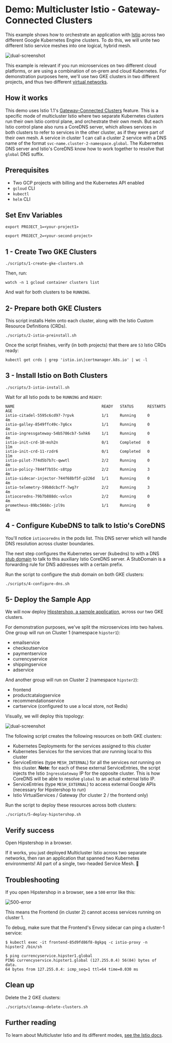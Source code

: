 # Demo: Multicluster Istio - Gateway-Connected Clusters

This example shows how to orchestrate an application with [Istio](https://istio.io/) across two different
Google Kubernetes Engine clusters. To do this, we will unite two different Istio service meshes into
one logical, hybrid mesh.

![dual-screenshot](screenshots/topology.png)

This example is relevant if you run microservices on two different cloud platforms, or are
using a combination of on-prem and cloud Kubernetes. For demonstration purposes here, we'll use two GKE clusters in two different projects, and thus two
different [virtual networks](https://cloud.google.com/kubernetes-engine/docs/concepts/network-overview#inside-cluster).

## How it works

This demo uses Istio 1.1's [Gateway-Connected Clusters](https://preliminary.istio.io/docs/concepts/multicluster-deployments/#multiple-control-plane-topology) feature. This is a specific mode of
multicluster Istio where two separate Kubernetes clusters run their own Istio control
plane, and orchestrate their own mesh. But each Istio control plane also runs a CoreDNS
server, which allows services in both clusters to refer to services in the other cluster,
as if they were part of their own mesh. A service in cluster 1 can call a
cluster 2 service with a DNS name of the format `svc-name.cluster-2-namespace.global`.
The Kubernetes DNS server and Istio's CoreDNS know how to work together to resolve that
`global` DNS suffix.


## Prerequisites

- Two GCP projects with billing and the Kubernetes API enabled
- `gcloud` CLI
- `kubectl`
- `helm` CLI


## Set Env Variables

```
export PROJECT_1=<your-project1>

export PROJECT_2=<your-second-project>
```

## 1 - Create Two GKE Clusters

```
./scripts/1-create-gke-clusters.sh
```

Then, run:

```
watch -n 1 gcloud container clusters list
```

And wait for both clusters to be `RUNNING`.


## 2- Prepare both GKE Clusters

This script installs Helm onto each cluster, along with the Istio Custom Resource
Definitions (CRDs).

```
./scripts/2-istio-preinstall.sh
```

Once the script finishes, verify (in both projects) that there are `53` Istio CRDs ready:

```
kubectl get crds | grep 'istio.io\|certmanager.k8s.io' | wc -l
```

## 3 - Install Istio on Both Clusters

```
./scripts/3-istio-install.sh
```

Wait for all Istio pods to be `RUNNING` and `READY`:

```
NAME                                      READY   STATUS      RESTARTS   AGE
istio-citadel-5595c6cd97-7rpvk            1/1     Running     0          4m
istio-galley-8549ffc49c-7g6cx             1/1     Running     0          4m
istio-ingressgateway-54b5786cb7-5xhk6     1/1     Running     0          4m
istio-init-crd-10-msh2n                   0/1     Completed   0          11m
istio-init-crd-11-rzdr6                   0/1     Completed   0          11m
istio-pilot-774d5b7b7c-qwwtl              2/2     Running     0          4m
istio-policy-7844f7b55c-s8tpp             2/2     Running     3          4m
istio-sidecar-injector-744f68bf5f-p226d   1/1     Running     0          4m
istio-telemetry-59b8dcbcff-7wg7r          2/2     Running     3          4m
istiocoredns-79b7b888dc-vxlcn             2/2     Running     0          4m
prometheus-89bc5668c-jzl9s                1/1     Running     0          4m
```

## 4 - Configure KubeDNS to talk to Istio's CoreDNS

You'll notice `istiocoredns` in the pods list. This DNS server which will handle DNS resolution across
cluster boundaries.

The next step configures the Kubernetes server (kubedns) to with a
DNS
[stub domain](https://kubernetes.io/docs/tasks/administer-cluster/dns-custom-nameservers/#configure-stub-domain-and-upstream-dns-servers)
to talk to this auxiliary Istio CoreDNS server.
A StubDomain is a forwarding rule for DNS addresses with a certain prefix.

Run the script to configure the stub domain on both GKE clusters:

```
./scripts/4-configure-dns.sh
```


## 5- Deploy the Sample App

We will now deploy [Hipstershop, a sample application](https://github.com/GoogleCloudPlatform/microservices-demo), across our two GKE clusters.

For demonstration purposes, we've split the microservices into two halves. One group
will run on Cluster 1 (namespace `hipster1`):

- emailservice
- checkoutservice
- paymentservice
- currencyservice
- shippingservice
- adservice

And another group will run on Cluster 2 (namespace
`hipster2`):

- frontend
- productcatalogservice
- recommendationservice
- cartservice (configured to use a local store, not Redis)


Visually, we will deploy this topology:

![dual-screenshot](screenshots/topology.png)

The following script creates the following resources on both GKE clusters:
- Kubernetes Deployments for the services assigned to this cluster
- Kubernetes Services for the services that *are* running local to this cluster
- ServiceEntries (type `MESH_INTERNAL`) for all the services *not* running on this cluster. **Note**: for each
  of these external ServiceEntries, the script injects the Istio `IngressGateway` IP for the
  opposite cluster. This is how CoreDNS will be able to resolve `global` to an actual
  external Istio IP.
- ServiceEntries (type `MESH_EXTERNAL`) to access external Google APIs (necessary for
  Hipstershop to run)
- Istio VirtualServices / Gateway (for cluster 2 / the frontend only)

Run the script to deploy these resources across both clusters:

```
./scripts/5-deploy-hipstershop.sh
```


## Verify success

Open Hipstershop in a browser.


If it works, you just deployed Multicluster Istio across
two separate networks, then ran an application that spanned two Kubernetes
environments! All part of a single, two-headed Service Mesh. 🎉


## Troubleshooting


If you open Hipstershop in a browser, see a `500` error like this:

![500-error](screenshots/500-error.png)

This means the Frontend (in cluster 2) cannot access services running on cluster 1.

To debug, make sure that the Frontend's Envoy sidecar can ping a cluster-1 service:

```
$ kubectl exec -it frontend-85d9fd86f8-8gkpq -c istio-proxy -n hipster2 /bin/sh

$ ping currencyservice.hipster1.global
PING currencyservice.hipster1.global (127.255.0.4) 56(84) bytes of data.
64 bytes from 127.255.0.4: icmp_seq=1 ttl=64 time=0.030 ms
```


## Clean up

Delete the 2 GKE clusters:

```
./scripts/cleanup-delete-clusters.sh
```

## Further reading

To learn about Multicluster Istio and its different modes, [see the Istio docs](https://preliminary.istio.io/docs/concepts/multicluster-deployments/).

